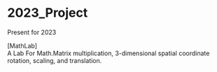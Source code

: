 # 2023_Project
 Present for 2023

[MathLab]  
    A Lab For Math.Matrix multiplication, 3-dimensional spatial coordinate rotation, scaling, and translation.  
    
    
    
    

